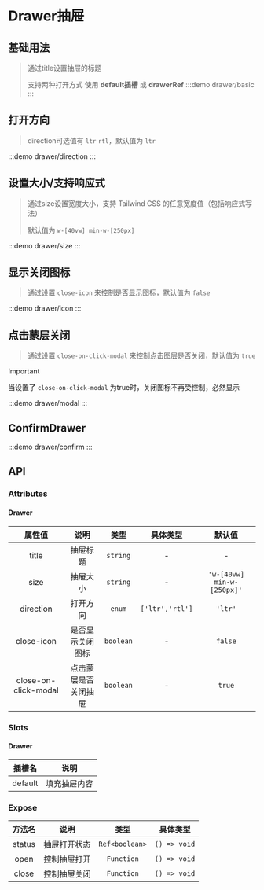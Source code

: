 # Drawer抽屉

## 基础用法
> 通过title设置抽屉的标题
>>
> 支持两种打开方式 使用 **default插槽** 或 **drawerRef** 
:::demo drawer/basic
:::

## 打开方向 
>  direction可选值有 `ltr` `rtl`，默认值为 `ltr`

:::demo drawer/direction
:::

## 设置大小/支持响应式
> 通过size设置宽度大小，支持 Tailwind CSS 的任意宽度值（包括响应式写法）
> >
> 默认值为 `w-[40vw] min-w-[250px]` 


:::demo drawer/size
:::

## 显示关闭图标

>通过设置 `close-icon` 来控制是否显示图标，默认值为 `false`

:::demo drawer/icon
:::


## 点击蒙层关闭
>通过设置 `close-on-click-modal` 来控制点击图层是否关闭，默认值为 `true`


> [!IMPORTANT]
> 当设置了 `close-on-click-modal` 为true时，关闭图标不再受控制，必然显示

:::demo drawer/modal
:::


## ConfirmDrawer
:::demo drawer/confirm
:::


## API

### Attributes

#### Drawer
|        属性值        |         说明         |   类型    |    具体类型     |           默认值           |
| :------------------: | :------------------: | :-------: | :-------------: | :------------------------: |
|        title         |       抽屉标题       | `string`  |        -        |             -              |
|         size         |       抽屉大小       | `string`  |        -        | `'w-[40vw] min-w-[250px]'` |
|      direction       |       打开方向       |  `enum`   | `['ltr','rtl']` |          `'ltr'`           |
|      close-icon      |   是否显示关闭图标   | `boolean` |        -        |          `false`           |
| close-on-click-modal | 点击蒙层是否关闭抽屉 | `boolean` |        -        |           `true`           |

### Slots

#### Drawer
| 插槽名  |     说明     |
| :-----: | :----------: |
| default | 填充抽屉内容 |

### Expose
| 方法名 |     说明     |      类型      |   具体类型   |
| :----: | :----------: | :------------: | :----------: |
| status | 抽屉打开状态 | `Ref<boolean>` | `() => void` |
|  open  | 控制抽屉打开 |   `Function`   | `() => void` |
| close  | 控制抽屉关闭 |   `Function`   | `() => void` |
